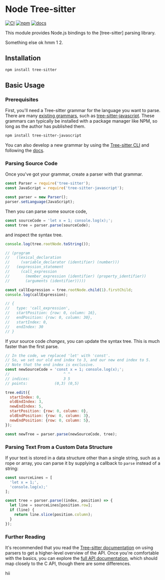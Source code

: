 # Node Tree-sitter

[![CI][ci]](https://github.com/tree-sitter/node-tree-sitter/actions/workflows/ci.yml)
[![npm][npm]](https://npmjs.com/package/tree-sitter)
[![docs][docs]](https://tree-sitter.github.io/node-tree-sitter)

This module provides Node.js bindings to the [tree-sitter] parsing library.

Something else ok hmm 1 2.

## Installation

```sh
npm install tree-sitter
```

## Basic Usage

### Prerequisites

First, you'll need a Tree-sitter grammar for the language you want to parse. There are many [existing grammars][grammars],
such as [tree-sitter-javascript][javascript]. These grammars can typically be installed with a package manager like NPM,
so long as the author has published them.

```sh
npm install tree-sitter-javascript
```

You can also develop a new grammar by using the [Tree-sitter CLI][cli] and following the [docs][ts docs].

### Parsing Source Code

Once you've got your grammar, create a parser with that grammar.

```javascript
const Parser = require('tree-sitter');
const JavaScript = require('tree-sitter-javascript');

const parser = new Parser();
parser.setLanguage(JavaScript);
```

Then you can parse some source code,

```javascript
const sourceCode = 'let x = 1; console.log(x);';
const tree = parser.parse(sourceCode);
```

and inspect the syntax tree.

```javascript
console.log(tree.rootNode.toString());

// (program
//   (lexical_declaration
//     (variable_declarator (identifier) (number)))
//   (expression_statement
//     (call_expression
//       (member_expression (identifier) (property_identifier))
//       (arguments (identifier)))))

const callExpression = tree.rootNode.child(1).firstChild;
console.log(callExpression);

// {
//   type: 'call_expression',
//   startPosition: {row: 0, column: 16},
//   endPosition: {row: 0, column: 30},
//   startIndex: 0,
//   endIndex: 30
// }
```

If your source code *changes*, you can update the syntax tree. This is much faster than the first parse.

```javascript
// In the code, we replaced 'let' with 'const'.
// So, we set our old end index to 3, and our new end index to 5.
// Note that the end index is exclusive.
const newSourceCode = 'const x = 1; console.log(x);';
//                        ^ ^
// indices:               3 5
// points:            (0,3) (0,5)

tree.edit({
  startIndex: 0,
  oldEndIndex: 3,
  newEndIndex: 5,
  startPosition: {row: 0, column: 0},
  oldEndPosition: {row: 0, column: 3},
  newEndPosition: {row: 0, column: 5},
});

const newTree = parser.parse(newSourceCode, tree);
```

### Parsing Text From a Custom Data Structure

If your text is stored in a data structure other than a single string, such as a rope or array, you can parse it by supplying
a callback to `parse` instead of a string:

```javascript
const sourceLines = [
  'let x = 1;',
  'console.log(x);'
];

const tree = parser.parse((index, position) => {
  let line = sourceLines[position.row];
  if (line) {
    return line.slice(position.column);
  }
});
```

### Further Reading

It's recommended that you read the [Tree-sitter documentation][usage docs] on using parsers to get a higher-level overview
of the API. Once you're comfortable with the basics, you can explore the [full API documentation](https://tree-sitter.github.io/node-tree-sitter),
which should map closely to the C API, though there are some differences.

[ci]: https://img.shields.io/github/actions/workflow/status/tree-sitter/node-tree-sitter/ci.yml?logo=github&label=CI
[cli]: https://github.com/tree-sitter/tree-sitter/tree/master/cli
[docs]: https://img.shields.io/badge/docs-website-blue
[npm]: https://img.shields.io/npm/v/tree-sitter?logo=npm
[grammars]: https://github.com/tree-sitter/tree-sitter/wiki/List-of-parsers
[javascript]: http://github.com/tree-sitter/tree-sitter-javascript
[ts docs]: https://tree-sitter.github.io/tree-sitter/creating-parsers
[usage docs]: https://tree-sitter.github.io/tree-sitter/using-parsers
hii
